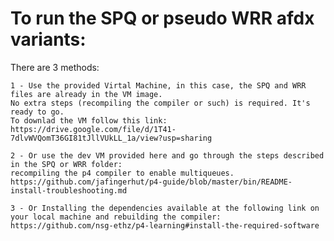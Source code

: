 # To run the SPQ or pseudo WRR afdx variants:
There are 3 methods:

	1 - Use the provided Virtal Machine, in this case, the SPQ and WRR files are already in the VM image.
	No extra steps (recompiling the compiler or such) is required. It's ready to go.
	To downlad the VM follow this link:
	https://drive.google.com/file/d/1T41-7dlvWVQomT36GI81tJllVUkLL_1a/view?usp=sharing
		
	2 - Or use the dev VM provided here and go through the steps described in the SPQ or WRR folder:
	recompiling the p4 compiler to enable multiqueues.
	https://github.com/jafingerhut/p4-guide/blob/master/bin/README-install-troubleshooting.md
	
	3 - Or Installing the dependencies available at the following link on your local machine and rebuilding the compiler:
	https://github.com/nsg-ethz/p4-learning#install-the-required-software

